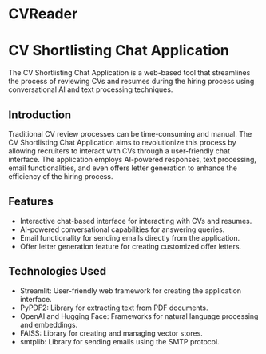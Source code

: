 # CVReader

# CV Shortlisting Chat Application

The CV Shortlisting Chat Application is a web-based tool that streamlines the process of reviewing CVs and resumes during the hiring process using conversational AI and text
processing techniques.


## Introduction

Traditional CV review processes can be time-consuming and manual. The CV Shortlisting Chat Application aims to revolutionize this process by allowing recruiters to interact
with CVs through a user-friendly chat interface. The application employs AI-powered responses, text processing, email functionalities, and even offers letter generation to
enhance the efficiency of the hiring process.

## Features

- Interactive chat-based interface for interacting with CVs and resumes.
- AI-powered conversational capabilities for answering queries.
- Email functionality for sending emails directly from the application.
- Offer letter generation feature for creating customized offer letters.

## Technologies Used

- Streamlit: User-friendly web framework for creating the application interface.
- PyPDF2: Library for extracting text from PDF documents.
- OpenAI and Hugging Face: Frameworks for natural language processing and embeddings.
- FAISS: Library for creating and managing vector stores.
- smtplib: Library for sending emails using the SMTP protocol.
